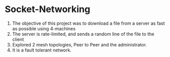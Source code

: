 # Socket-Networking
1. The objective of this project was to download a file from a server as fast as possible using 4-machines
2. The server is rate-limited, and sends a random line of the file to the client
3. Explored 2 mesh topologies, Peer to Peer and the administrator.
4. It is a fault tolerant network.
 
 
 
 
 

